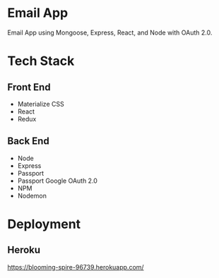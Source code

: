 # Email App

Email App using Mongoose, Express, React, and Node with OAuth 2.0.

# Tech Stack

## Front End

- Materialize CSS
- React 
- Redux

## Back End

- Node
- Express
- Passport
- Passport Google OAuth 2.0
- NPM
- Nodemon

# Deployment

## Heroku

https://blooming-spire-96739.herokuapp.com/
